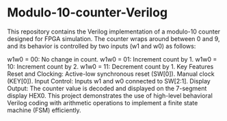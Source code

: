 # Modulo-10-counter-Verilog
This repository contains the Verilog implementation of a modulo-10 counter designed for FPGA simulation. The counter wraps around between 0 and 9, and its behavior is controlled by two inputs (w1 and w0) as follows:

w1w0 = 00: No change in count.
w1w0 = 01: Increment count by 1.
w1w0 = 10: Increment count by 2.
w1w0 = 11: Decrement count by 1.
Key Features
Reset and Clocking:
Active-low synchronous reset (SW[0]).
Manual clock (KEY[0]).
Input Control:
Inputs w1 and w0 connected to SW[2:1].
Display Output:
The counter value is decoded and displayed on the 7-segment display HEX0.
This project demonstrates the use of high-level behavioral Verilog coding with arithmetic operations to implement a finite state machine (FSM) efficiently.
